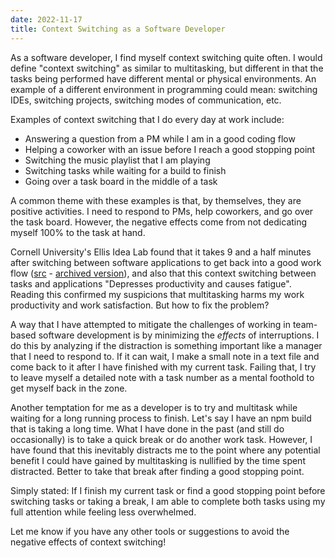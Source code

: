 ```yaml
---
date: 2022-11-17
title: Context Switching as a Software Developer
---
```


As a software developer, I find myself context switching quite often. I would define "context switching" as similar to multitasking, but different in that the tasks being performed have different mental or physical environments. An example of a different environment in programming could mean: switching IDEs, switching projects, switching modes of communication, etc.  

Examples of context switching that I do every day at work include:
- Answering a question from a PM while I am in a good coding flow
- Helping a coworker with an issue before I reach a good stopping point
- Switching the music playlist that I am playing
- Switching tasks while waiting for a build to finish
- Going over a task board in the middle of a task
  

A common theme with these examples is that, by themselves, they are positive activities. I need to respond to PMs, help coworkers, and go over the task board. However, the negative effects come from not dedicating myself 100% to the task at hand. 

Cornell University's Ellis Idea Lab found that it takes 9 and a half minutes after switching between software applications to get back into a good work flow ([src](https://assets.qatalog.com/language.work/qatalog-2021-workgeist-report.pdf) - [archived version](https://web.archive.org/web/20221109142731/https://assets.qatalog.com/language.work/qatalog-2021-workgeist-report.pdf)), and also that this context switching between tasks and applications "Depresses productivity and causes fatigue". Reading this confirmed my suspicions that multitasking harms my work productivity and work satisfaction. But how to fix the problem?

A way that I have attempted to mitigate the challenges of working in team-based software development is by minimizing the *effects* of interruptions. I do this by analyzing if the distraction is something important like a manager that I need to respond to. If it can wait, I make a small note in a text file and come back to it after I have finished with my current task. Failing that, I try to leave myself a detailed note with a task number as a mental foothold to get myself back in the zone.

Another temptation for me as a developer is to try and multitask while waiting for a long running process to finish. Let's say I have an npm build that is taking a long time. What I have done in the past (and still do occasionally) is to take a quick break or do another work task. However, I have found that this inevitably distracts me to the point where any potential benefit I could have gained by multitasking is nullified by the time spent distracted. Better to take that break after finding a good stopping point.

Simply stated: If I finish my current task or find a good stopping point before switching tasks or taking a break, I am able to complete both tasks using my full attention while feeling less overwhelmed. 

Let me know if you have any other tools or suggestions to avoid the negative effects of context switching!

